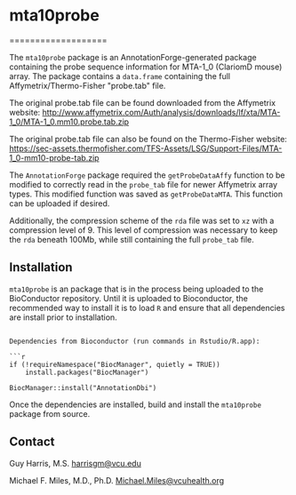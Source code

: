 # mta10probe
===================

The `mta10probe` package is an AnnotationForge-generated package containing the probe sequence information for MTA-1_0 (ClariomD mouse) array.  The package contains a `data.frame` containing the full Affymetrix/Thermo-Fisher "probe.tab" file.  

The original probe.tab file can be found downloaded from the Affymetrix website: http://www.affymetrix.com/Auth/analysis/downloads/lf/xta/MTA-1_0/MTA-1_0.mm10.probe.tab.zip

The original probe.tab file can also be found on the Thermo-Fisher website: 
https://sec-assets.thermofisher.com/TFS-Assets/LSG/Support-Files/MTA-1_0-mm10-probe-tab.zip

The `AnnotationForge` package required the `getProbeDataAffy` function to be modified to correctly read in the `probe_tab` file for newer Affymetrix array types.  This modified function was saved as `getProbeDataMTA`.  This function can be uploaded if desired.

Additionally, the compression scheme of the `rda` file was set to `xz` with a compression level of 9.  This level of compression was necessary to keep the `rda` beneath 100Mb, while still containing the full `probe_tab` file.

Installation
------------

`mta10probe` is an package that is in the process being uploaded to the BioConductor repository. Until it is uploaded to Bioconductor, the recommended way to install it is to load `R` and ensure that all dependencies are install prior to installation.
```

Dependencies from Bioconductor (run commands in Rstudio/R.app):

```r
if (!requireNamespace("BiocManager", quietly = TRUE))
    install.packages("BiocManager")
    
BiocManager::install("AnnotationDbi")
```

Once the dependencies are installed, build and install the `mta10probe` package from source.

Contact
-------

Guy Harris, M.S.
<harrisgm@vcu.edu>

Michael F. Miles, M.D., Ph.D.
<Michael.Miles@vcuhealth.org>

[1]: https://github.com/harrisgm/Sscore2
